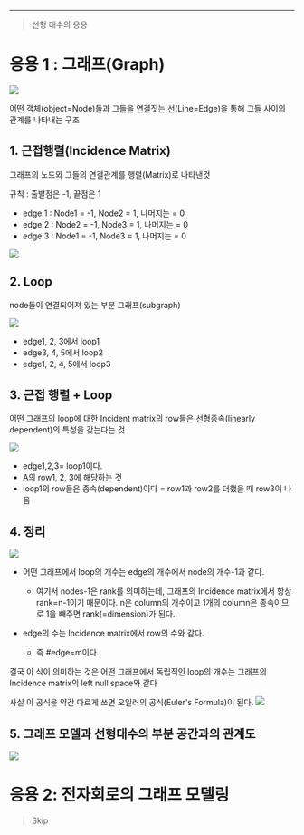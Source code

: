 ---
> 선형 대수의 응용 

# 응용 1 : 그래프(Graph)
![](http://cfile25.uf.tistory.com/image/225B1B3758AD849A2F15D8)

어떤 객체(object=Node)들과 그들을 연결짓는 선(Line=Edge)을 통해 그들 사이의 관계를 나타내는 구조


## 1. 근접행렬(Incidence Matrix)
그래프의 노드와 그들의 연결관계를 행렬(Matrix)로 나타낸것

규칙 : 출발점은 -1, 끝점은 1
- edge 1 : Node1 = -1, Node2 = 1, 나머지는 = 0
- edge 2 : Node2 = -1, Node3 = 1, 나머지는 = 0 
- edge 3 : Node1 = -1, Node3 = 1, 나머지는 = 0 

![](http://cfile1.uf.tistory.com/image/2603B04858AFBBF42C7D99)



## 2. Loop
node들이 연결되어져 있는 부분 그래프(subgraph)

![](http://cfile22.uf.tistory.com/image/242C764C58AFF80E0D9C6D)

- edge1, 2, 3에서 loop1
- edge3, 4, 5에서 loop2
- edge1, 2, 4, 5에서 loop3


## 3. 근접 행렬 + Loop
어떤 그래프의 loop에 대한 Incident matrix의 row들은 선형종속(linearly dependent)의 특성을 갖는다는 것

![](http://cfile29.uf.tistory.com/image/251A904758AFC7662907EC)
- edge1,2,3= loop1이다. 
- A의 row1, 2, 3에 해당하는 것
- loop1의 row들은 종속(dependent)이다 = row1과 row2를 더했을 때 row3이 나옴


## 4. 정리 

![](http://cfile8.uf.tistory.com/image/267C624858B41CE9022F4F)

- 어떤 그래프에서 loop의 개수는 edge의 개수에서 node의 개수-1과 같다. 
    - 여기서 nodes-1은 rank를 의미하는데, 그래프의 Incidence matrix에서 항상 rank=n-1이기 때문이다. n은 column의 개수이고 1개의 column은 종속이므로 1을 빼주면 rank(=dimension)가 된다. 

- edge의 수는 Incidence matrix에서 row의 수와 같다. 
    - 즉 #edge=m이다.

결국 이 식이 의미하는 것은 어떤 그래프에서 독립적인 loop의 개수는 그래프의 Incidence matrix의 left null space와 같다

사실 이 공식을 약간 다르게 쓰면 오일러의 공식(Euler's Formula)이 된다. 
![](http://cfile7.uf.tistory.com/image/276A584F58B41E122A1790)


## 5. 그래프 모델과 선형대수의 부분 공간과의 관계도
![](http://cfile9.uf.tistory.com/image/24363D4458B3A1E9026A99)



# 응용 2: 전자회로의 그래프 모델링

> Skip